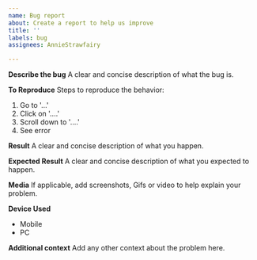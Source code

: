 ```yaml
---
name: Bug report
about: Create a report to help us improve
title: ''
labels: bug
assignees: AnnieStrawfairy

---
```


**Describe the bug**
A clear and concise description of what the bug is.

**To Reproduce**
Steps to reproduce the behavior:
1. Go to '...'
2. Click on '....'
3. Scroll down to '....'
4. See error

**Result**
A clear and concise description of what you happen.


**Expected Result**
A clear and concise description of what you expected to happen.

**Media**
If applicable, add screenshots, Gifs or video to help explain your problem.

**Device Used**
 - Mobile 
- PC

**Additional context**
Add any other context about the problem here.
